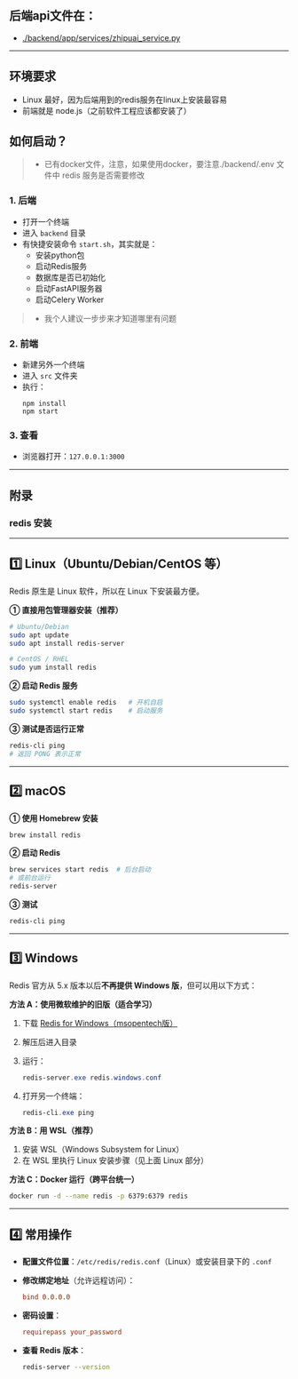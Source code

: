 
## 后端api文件在：

- [./backend/app/services/zhipuai_service.py](./backend/app/services/zhipuai_service.py)

---

## 环境要求
- Linux 最好，因为后端用到的redis服务在linux上安装最容易
- 前端就是 node.js（之前软件工程应该都安装了）

## 如何启动？
> - 已有docker文件，注意，如果使用docker，要注意./backend/.env 文件中 redis 服务是否需要修改

### 1. 后端
- 打开一个终端
- 进入 `backend` 目录
- 有快捷安装命令 `start.sh`，其实就是：
    - 安装python包
    - 启动Redis服务
    - 数据库是否已初始化
    - 启动FastAPI服务器
    - 启动Celery Worker
> - 我个人建议一步步来才知道哪里有问题

### 2. 前端
- 新建另外一个终端
- 进入 `src` 文件夹
- 执行：
    ```
    npm install
    npm start
    ```

### 3. 查看
- 浏览器打开：`127.0.0.1:3000`


--- 
## 附录
### redis 安装


---

## 1️⃣ Linux（Ubuntu/Debian/CentOS 等）

Redis 原生是 Linux 软件，所以在 Linux 下安装最方便。

**① 直接用包管理器安装（推荐）**

```bash
# Ubuntu/Debian
sudo apt update
sudo apt install redis-server

# CentOS / RHEL
sudo yum install redis
```

**② 启动 Redis 服务**

```bash
sudo systemctl enable redis   # 开机自启
sudo systemctl start redis    # 启动服务
```

**③ 测试是否运行正常**

```bash
redis-cli ping
# 返回 PONG 表示正常
```

---

## 2️⃣ macOS

**① 使用 Homebrew 安装**

```bash
brew install redis
```

**② 启动 Redis**

```bash
brew services start redis  # 后台启动
# 或前台运行
redis-server
```

**③ 测试**

```bash
redis-cli ping
```

---

## 3️⃣ Windows

Redis 官方从 5.x 版本以后**不再提供 Windows 版**，但可以用以下方式：

**方法 A：使用微软维护的旧版（适合学习）**

1. 下载 [Redis for Windows（msopentech版）](https://github.com/microsoftarchive/redis/releases)
2. 解压后进入目录
3. 运行：

   ```powershell
   redis-server.exe redis.windows.conf
   ```
4. 打开另一个终端：

   ```powershell
   redis-cli.exe ping
   ```

**方法 B：用 WSL（推荐）**

1. 安装 WSL（Windows Subsystem for Linux）
2. 在 WSL 里执行 Linux 安装步骤（见上面 Linux 部分）

**方法 C：Docker 运行（跨平台统一）**

```bash
docker run -d --name redis -p 6379:6379 redis
```

---

## 4️⃣ 常用操作

* **配置文件位置**：`/etc/redis/redis.conf`（Linux）或安装目录下的 `.conf`
* **修改绑定地址**（允许远程访问）：

  ```conf
  bind 0.0.0.0
  ```
* **密码设置**：

  ```conf
  requirepass your_password
  ```
* **查看 Redis 版本**：

  ```bash
  redis-server --version
  ```


